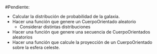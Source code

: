 #Pendiente:

- Calcular la distribución de probabilidad de la galaxia.
- Hacer una función que genere un CuerpoOrientado aleatorio
  - Considerar distintas distribuciones
- Hacer una función que genere una secuencia de CuerpoOrientados aleatorios
- Hacer una función que calcule la proyección de un CuerpoOrientado sobre la esfera celeste.